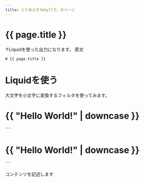 ```yaml
---
title: とりあえずJekyllで、のページ
---
```


# {{ page.title }}
↑Liquidを使った出力になります。
原文
````
# {{ page.title }}
````
# Liquidを使う
大文字を小文字に変換するフィルタを使ってみます。
<h1>{{ "Hello World!" | downcase }}</h1>
````
<h1>{{ "Hello World!" | downcase }}</h1>
````


コンテンツを記述します
